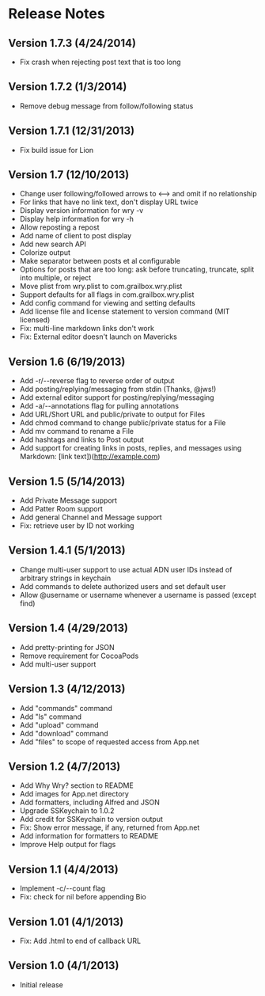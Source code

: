 # Release Notes

## Version 1.7.3 (4/24/2014)
* Fix crash when rejecting post text that is too long

## Version 1.7.2 (1/3/2014)
* Remove debug message from follow/following status

## Version 1.7.1 (12/31/2013)
* Fix build issue for Lion

## Version 1.7 (12/10/2013)
* Change user following/followed arrows to <--> and omit if no relationship
* For links that have no link text, don't display URL twice
* Display version information for wry -v
* Display help information for wry -h
* Allow reposting a repost
* Add name of client to post display
* Add new search API
* Colorize output
* Make separator between posts et al configurable
* Options for posts that are too long: ask before truncating, truncate, split into multiple, or reject
* Move plist from wry.plist to com.grailbox.wry.plist
* Support defaults for all flags in com.grailbox.wry.plist
* Add config command for viewing and setting defaults
* Add license file and license statement to version command (MIT licensed)
* Fix: multi-line markdown links don't work
* Fix: External editor doesn't launch on Mavericks

## Version 1.6 (6/19/2013)
* Add -r/--reverse flag to reverse order of output
* Add posting/replying/messaging from stdin (Thanks, @jws!)
* Add external editor support for posting/replying/messaging
* Add -a/--annotations flag for pulling annotations
* Add URL/Short URL and public/private to output for Files
* Add chmod command to change public/private status for a File
* Add mv command to rename a File
* Add hashtags and links to Post output
* Add support for creating links in posts, replies, and messages using Markdown: [link text])(http://example.com)

## Version 1.5 (5/14/2013)
* Add Private Message support
* Add Patter Room support
* Add general Channel and Message support
* Fix: retrieve user by ID not working

## Version 1.4.1 (5/1/2013)
* Change multi-user support to use actual ADN user IDs instead of arbitrary strings in keychain
* Add commands to delete authorized users and set default user
* Allow @username or username whenever a username is passed (except find)

## Version 1.4 (4/29/2013)
* Add pretty-printing for JSON
* Remove requirement for CocoaPods
* Add multi-user support

## Version 1.3 (4/12/2013)
* Add "commands" command
* Add "ls" command
* Add "upload" command
* Add "download" command
* Add "files" to scope of requested access from App.net

## Version 1.2 (4/7/2013)
* Add Why Wry? section to README
* Add images for App.net directory
* Add formatters, including Alfred and JSON
* Upgrade SSKeychain to 1.0.2
* Add credit for SSKeychain to version output
* Fix: Show error message, if any, returned from App.net
* Add information for formatters to README
* Improve Help output for flags

## Version 1.1 (4/4/2013)
* Implement -c/--count flag
* Fix: check for nil before appending Bio

## Version 1.01 (4/1/2013)
* Fix: Add .html to end of callback URL

## Version 1.0 (4/1/2013)
* Initial release
